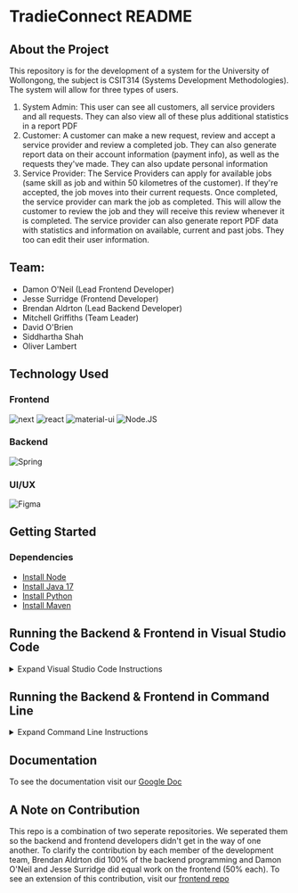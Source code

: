 # TradieConnect README

## About the Project
This repository is for the development of a system for the University of Wollongong, the subject is CSIT314 (Systems Development Methodologies). The system will allow for three types of users. 
1. System Admin: This user can see all customers, all service providers and all requests. They can also view all of these plus additional statistics in a report PDF
2. Customer: A customer can make a new request, review and accept a service provider and review a completed job. They can also generate report data on their account information (payment info), as well as the requests they've made. They can also update personal information 
3. Service Provider: The Service Providers can apply for available jobs (same skill as job and within 50 kilometres of the customer). If they're accepted, the job moves into their current requests. Once completed, the service provider can mark the job as completed. This will allow the customer to review the job and they will receive this review whenever it is completed. The service provider can also generate report PDF data with statistics and information on available, current and past jobs. They too can edit their user information.


## Team:
- Damon O'Neil (Lead Frontend Developer)
- Jesse Surridge (Frontend Developer)
- Brendan Aldrton (Lead Backend Developer)
- Mitchell Griffiths (Team Leader)
- David O'Brien 
- Siddhartha Shah
- Oliver Lambert

## Technology Used
### Frontend
![next](https://img.shields.io/badge/Next-000000?style=for-the-badge&logo=nextdotjs&logoColor=FFFFFF)
![react](https://img.shields.io/badge/React-20232A?style=for-the-badge&logo=react&logoColor=61DAFB)
![material-ui](https://img.shields.io/badge/Material_UI-0081CB?style=for-the-badge&logo=mui&logoColor=white)
![Node.JS](https://img.shields.io/badge/Node.js-43853D?style=for-the-badge&logo=node.js&logoColor=white)

### Backend
![Spring](https://img.shields.io/badge/Spring-6DB33F?style=for-the-badge&logo=spring&logoColor=white)

### UI/UX
![Figma](https://img.shields.io/badge/Figma-F24E1E?style=for-the-badge&logo=figma&logoColor=white)

## Getting Started

### Dependencies
* [Install Node](https://docs.npmjs.com/downloading-and-installing-node-js-and-npm)
* [Install Java 17](https://www.oracle.com/au/java/technologies/downloads/)
* [Install Python](https://www.python.org/downloads/)
* [Install Maven](https://www.baeldung.com/install-maven-on-windows-linux-mac)


## Running the Backend & Frontend in Visual Studio Code
<details>
  <summary>Expand Visual Studio Code Instructions</summary>
  
  #### Importing the Project to Visual Studio Code
  * Open Visual Studio Code 
  * Click 'Clone Git Repository'
  ![start_vscode](/Images/start_vscode.png)
  * In the input field, enter 'https://github.com/damonDevelops/Tradie-Connect-Frontend'
  * Click 'Clone from URL'
  ![clone_repo](/Images/clone_repo.png)
  * Select a location on your PC to store the repository folder
  * Open the cloned repository
  * At the bottom right hand side of screen, a dialog box should pop up saying 'This Workspace Has Extension Reccommendations'
  ![extension_suggestions](/Images/extension_suggestions.png)
  
  #### Running the Backend in Visual Studio Code
  * Let the project open in a new window of visual studio code and give it 30 seconds to process
  ![opening_java_projects](/Images/opening_java_projects.png)
  * Once 'loading Java Projects' dialog has completed, navigate to Explorer (top icon of sidebar) > Java Projects > Tradie-Connect-Backend > press the play (triangle) button next to GroupProject
  ![run_backend_java_project](/Images/run_backend_java_project.png)
  
  #### Running the Frontend in Visual Studio Code
  * Run the frontend after the backend has been successfully run
  * Open a new terminal (Terminal > New Terminal) (Ctrl + Shift + `)<br />
  ![new_terminal](/Images/new_terminal.png)
  * After opening a new terminal, enter 'cd frontend':<br />
  * Now enter 'npm i'. Note if this is the first time running it may take a while to install dependencies
  ![npm_i-mh](/Images/npm_i-mh.png)
  * After all dependencies have been successfully installed, enter 'npm run dev'
  * If successful, you will see the port it has started on, hover over the link and Ctrl + click on the link to open it in your browser
  ![final_frontend](/Images/final_frontend.png)
  
 
</details>

## Running the Backend & Frontend in Command Line
<details>
  <summary>Expand Command Line Instructions</summary>
  
  #### Running the Backend in Command Line
  * [Download the JAR file](https://www.dropbox.com/s/1gbdcc8va0gd0cq/TradieConnect.jar?dl=0)
  * Save the file to your PC and open a terminal instance in that folder [instructions](https://www.groovypost.com/howto/open-command-window-terminal-window-specific-folder-windows-mac-linux/)
  * If you wish to run the backend with generated data, enter 'java -jar TradieConnect.jar generateTestData'
  * If you wish to run the backend without generated data, enter 'java -jar TradieConnect.jar'
  * If successful, you should see 'Started TradieFinderApplication in 6.037 seconds (process running for 6.522)'. The backend has started successfully.
  
  
  #### Running the Frontend in Command Line
  * Download the zip file from the github page
  * Extract the folder to your local machine
  * Open the folder in command line (right click > open in Terminal)
  * in the command line, enter 'cd frontend'
  * run the command 'npm i' (this may take a while, just leave it until it has completed)
  * After the packages have installed, run the command 'npm run dev'
  * Once you see 'ready - started server on 0.0.0.0:3000, url: http://localhost:3000', control click on the link to open it in your respective browser OR
  * Open your browser and navigate to the link 'http://localhost:3000'
 
</details>


## Documentation
To see the documentation visit our [Google Doc](https://docs.google.com/document/d/1PS9mC8sOwt8EZZLfs-ami2DYGCWrlpeQ2m_ioBLnk88/edit#heading=h.sjnh6yl2tkrf)

## A Note on Contribution
This repo is a combination of two seperate repositories. We seperated them so the backend and frontend developers didn't get in the way of one another. To clarify the contribution by each member of the development team, Brendan Aldrton did 100% of the backend programming and Damon O'Neil and Jesse Surridge did equal work on the frontend (50% each). To see an extension of this contribution, visit our [frontend repo](https://github.com/damonDevelops/Tradie-Connect-Frontend/graphs/contributors) 
